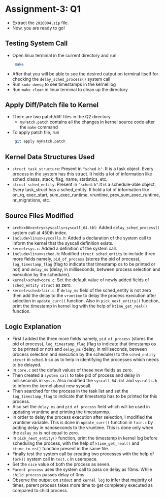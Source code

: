 # Assignment-3: Q1

- Extract the `2020004.zip` file.
- Now, you are ready to go!

## Testing System Call    
- Open linux terminal in the current directory and run
   ```sh
    make 
   ```
- After that you will be able to see the desired output on terminal itself for checking the `delay_sched_process()` system call
- Run `sudo dmesg` to see timestamps in the kernel log
- Run `make clean` in linux terminal to clean up the directory

## Apply Diff/Patch file to Kernel
- There are two patch/diff files in the Q2 directory
  - `myPatch.patch` contains all the changes in  kernel source code after the `make` command
- To apply patch file, run
  ```sh
   git apply myPatch.patch
  ```

## Kernel Data Structures Used
- `struct task_structure`: Present in `"sched.h"`. It is a task object. Every process in the system has this struct. It holds a lot of information like sched_classs, stack, flag, name, statistics, etc.
- `struct sched_entity`: Present in `"sched.h"`.It is a schedule-able object. Every task_struct has a sched_entity. It hold a lot of information like on_rq, exec_start, sum_exec_runtime, vruntime, prev_sum_exec_runtime, nr_migrations, etc.

## Source Files Modified
- `arch>x86>entry>syscalls>syscall_64.tbl`: Added `delay_sched_process()` system call at 450th index.
- `include>linux>syscalls.h`: Added a declaration of the system call to inform the kernel that the syscall definition exists.
- `kernel>sys.c`: Added a definition of the system call.
- `include>linux>sched.h`: Modified `struct sched_entity` to include three more fields namely, `pid_of_process` (stores the pid of process), `log_timestamp_flag` (flag to indicate that timestamp os to be printed or not) and `delay_ms` (delay, in milliseconds, between process selection and execution by the scheduler).
- `kernel>sched>core.c`: Set the default value of newly added fields of `sched_entity struct` as zero.
- `kernel>sched>fair.c`: If `delay_ms` field of the sched_entity is not zero then add the delay to the `vruntime` to delay the process execution after selection in `update_curr()` function. Also in `pick_next_entity()` function, print the timestamp in kernel log with the help of `ktime_get_real()` function.


## Logic Explanation
- First I added the three more fields namely, `pid_of_process` (stores the pid of process), `log_timestamp_flag` (flag to indicate that timestamp os to be printed or not) and `delay_ms` (delay, in milliseconds, between process selection and execution by the scheduler) to the `sched_entity struct` in `sched.h` so as to help in identifying the processes which needs to be delayed.
- In `core.c` set the default values of these new fields as zero.
- Then created a `system call` to take pid of process and delay in milliseconds in `sys.c`. Also modified the `syscall_64.tbl` and `syscalls.h` to inform the kernel about new syscall.
- Then searched for the process in the task list and set the `log_timestamp_flag` to indicate that timestamp has to be printed for this process.
- Also set the `delay_ms` and `pid_of_process` field which will be used in updating vruntime and printing the timestammp.
- In order to delay the process execution after selection, I modified the vruntime variable. This is done in `update_curr()` function in `fair.c` by adding delay in nanoseconds to the vruntime. This is done only when the `delay_ms` is not equal to zero.
- In `pick_next_entity()` function, print the timestamp in kernel log before scheduling the process, with the help of `ktime_get_real()` and `ktime_to_ns()` function present in the same file.
- Finally test the system call by creating two processes with the help of `fork()` system call in `test.c` in userspace.
- Set the `nice` value of both the process as seven.
- `Parent process` uses the system call to pass on delay as 10ms. While `child process` passes delay of 0ms.
- Observe the output on `stdout` and `kernel log` to infer that majority of times, parent process takes more time to get completely executed as compared to child process.

<br/>